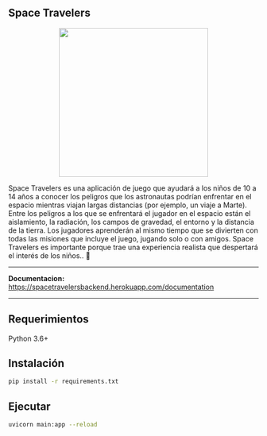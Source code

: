 ## Space Travelers
<p align="center">
<img src="https://sa-2019.s3.amazonaws.com/media/images/57c3738c-3f16-4812-b99d-69465a8e96d5.max-1000x1000.png" alt="" title="" height=300px >
</p>
Space Travelers es una aplicación de juego que ayudará a los niños de 10 a 14 años a conocer los peligros que los astronautas podrían enfrentar en el espacio mientras viajan largas distancias (por ejemplo, un viaje a Marte). Entre los peligros a los que se enfrentará el jugador en el espacio están el aislamiento, la radiación, los campos de gravedad, el entorno y la distancia de la tierra. Los jugadores aprenderán al mismo tiempo que se divierten con todas las misiones que incluye el juego, jugando solo o con amigos. Space Travelers es importante porque trae una experiencia realista que despertará el interés de los niños.. 🚀
 
 --- 
 
**Documentacion:** https://spacetravelersbackend.herokuapp.com/documentation
 
 --- 
## Requerimientos

Python 3.6+


## Instalación

```bash
pip install -r requirements.txt
```

## Ejecutar

```bash
uvicorn main:app --reload
```
